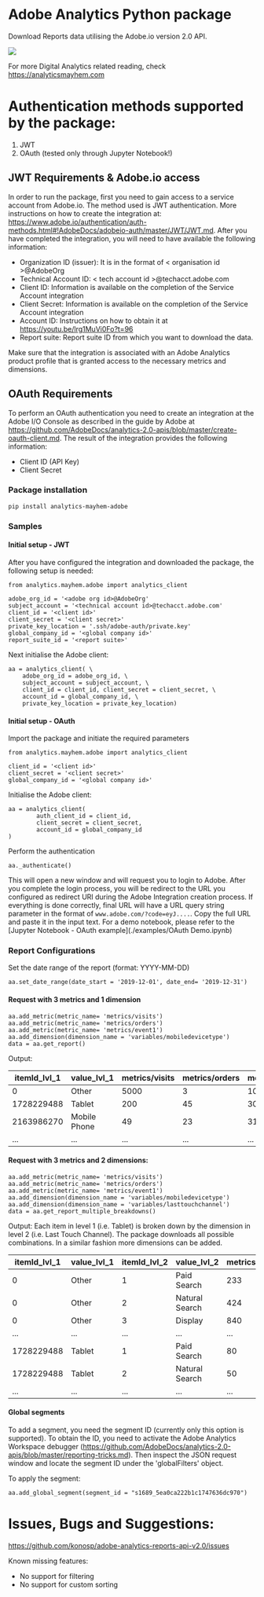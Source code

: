 # Adobe Analytics Python package 
Download Reports data utilising the Adobe.io version 2.0 API.

![](https://github.com/konosp/adobe-analytics-reports-api-v2.0/workflows/Package%20Testing/badge.svg)

For more Digital Analytics related reading, check https://analyticsmayhem.com

# Authentication methods supported by the package:
1. JWT
2. OAuth (tested only through Jupyter Notebook!)

## JWT Requirements & Adobe.io access
In order to run the package, first you need to gain access to a service account from Adobe.io. The method used is JWT authentication. More instructions on how to create the integration at: https://www.adobe.io/authentication/auth-methods.html#!AdobeDocs/adobeio-auth/master/JWT/JWT.md. After you have completed the integration, you will need to have available the following information:
- Organization ID (issuer): It is in the format of < organisation id >@AdobeOrg
- Technical Account ID: < tech account id >@techacct.adobe.com 
- Client ID: Information is available on the completion of the Service Account integration
- Client Secret: Information is available on the completion of the Service Account integration
- Account ID: Instructions on how to obtain it at https://youtu.be/lrg1MuVi0Fo?t=96
- Report suite: Report suite ID from which you want to download the data.

Make sure that the integration is associated with an Adobe Analytics product profile that is granted access to the necessary metrics and dimensions.

## OAuth Requirements
To perform an OAuth authentication you need to create an integration at the Adobe I/O Console as described in the guide by Adobe at https://github.com/AdobeDocs/analytics-2.0-apis/blob/master/create-oauth-client.md. The result of the integration provides the following information:
- Client ID (API Key)
- Client Secret

### Package installation
```
pip install analytics-mayhem-adobe
```

### Samples

#### Initial setup - JWT
After you have configured the integration and downloaded the package, the following setup is needed:
```
from analytics.mayhem.adobe import analytics_client

adobe_org_id = '<adobe org id>@AdobeOrg'
subject_account = '<technical account id>@techacct.adobe.com'
client_id = '<client id>'
client_secret = '<client secret>'
private_key_location = '.ssh/adobe-auth/private.key'
global_company_id = '<global company id>'
report_suite_id = '<report suite>'
```
Next initialise the Adobe client:
```
aa = analytics_client( \
    adobe_org_id = adobe_org_id, \
    subject_account = subject_account, \
    client_id = client_id, client_secret = client_secret, \
    account_id = global_company_id, \
    private_key_location = private_key_location)
```
#### Initial setup - OAuth

Import the package and initiate the required parameters
```
from analytics.mayhem.adobe import analytics_client

client_id = '<client id>'
client_secret = '<client secret>'
global_company_id = '<global company id>'
```
Initialise the Adobe client:
```
aa = analytics_client(
        auth_client_id = client_id, 
        client_secret = client_secret,
        account_id = global_company_id
)
```
Perform the authentication
```
aa._authenticate()
```
This will open a new window and will request you to login to Adobe. After you complete the login process, you will be redirect to the URL you configured as redirect URI during the Adobe Integration creation process. If everything is done correctly, final URL will have a URL query string parameter in the format of `www.adobe.com/?code=eyJ....`. Copy the full URL and paste it in the input text.
For a demo notebook, please refer to the [Jupyter Notebook - OAuth example](./examples/OAuth Demo.ipynb)


### Report Configurations
Set the date range of the report (format: YYYY-MM-DD)
```
aa.set_date_range(date_start = '2019-12-01', date_end= '2019-12-31')
```
#### Request with 3 metrics and 1 dimension
```
aa.add_metric(metric_name= 'metrics/visits')
aa.add_metric(metric_name= 'metrics/orders')
aa.add_metric(metric_name= 'metrics/event1')
aa.add_dimension(dimension_name = 'variables/mobiledevicetype')
data = aa.get_report()
```
Output:

|itemId_lvl_1   |  value_lvl_1 | metrics/visits | metrics/orders | metrics/event1
| --- | --- | --- | --- | --- |
|         0     |      Other    |  5000    |    3    | 100
|  1728229488   |       Tablet  |     200   |   45    |  30
|  2163986270   | Mobile Phone  |    49   |    23   |  31
|  ...    | ...  |       ...   |        ...   |      ...

#### Request with 3 metrics and 2 dimensions:
```
aa.add_metric(metric_name= 'metrics/visits')
aa.add_metric(metric_name= 'metrics/orders')
aa.add_metric(metric_name= 'metrics/event1')
aa.add_dimension(dimension_name = 'variables/mobiledevicetype')
aa.add_dimension(dimension_name = 'variables/lasttouchchannel')
data = aa.get_report_multiple_breakdowns()
```
Output:
Each item in level 1 (i.e. Tablet) is broken down by the dimension in level 2 (i.e. Last Touch Channel). The package downloads all possible combinations. In a similar fashion more dimensions can be added.

| itemId_lvl_1 | value_lvl_1 | itemId_lvl_2 |  value_lvl_2 | metrics/visits | metrics/orders  | metrics/event1 |
| --- | --- | --- | --- | --- | --- | --- |
|0 |Other |1 |Paid Search| 233| 39|10 |
|0 |Other |2 |Natural Search| 424| 12  |412 |
|0 |Other |3 |Display| 840| 41  |31 |
| ... | ... | ... | ... | ... | ... | ... |
| 1728229488 |Tablet |1 | Paid Search| 80| 12  |41 |
| 1728229488 |Tablet |2 |Natural Search| 50| 41  |21 |
| ... | ... | ... | ... | ... | ... | ... |

#### Global segments
To add a segment, you need the segment ID (currently only this option is supported). To obtain the ID, you need to activate the Adobe Analytics Workspace debugger (https://github.com/AdobeDocs/analytics-2.0-apis/blob/master/reporting-tricks.md). Then inspect the JSON request window and locate the segment ID under the 'globalFilters' object.

To apply the segment:
```
aa.add_global_segment(segment_id = "s1689_5ea0ca222b1c1747636dc970")
```
# Issues, Bugs and Suggestions:
https://github.com/konosp/adobe-analytics-reports-api-v2.0/issues

Known missing features:
- No support for filtering
- No support for custom sorting
